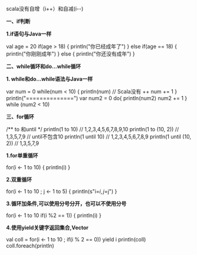 scala没有自增（i++）和自减(i--)

**一、if判断**

 **1.if语句与Java一样**

val age = 20 if(age > 18) {  println("你已经成年了") } else if(age == 18) {  println("你刚刚成年") } else {  println("你还没有成年") } 

**二、while循环和do...while循环**

**1. while和do...while语法与Java一样**

 var num = 0 while(num < 10) {  println(num)  // Scala没有 ++  num += 1 } println("==============") var num2 = 0 do{  println(num2)  num2 += 1 } while (num2 < 10) 

**三、for循环**

/** to 和until */ println(1 to 10) // 1,2,3,4,5,6,7,8,9,10 println(1 to (10, 2)) // 1,3,5,7,9 // until不包含10 println(1 until 10) // 1,2,3,4,5,6,7,8,9 println(1 until (10, 2)) // 1,3,5,7,9 

**1.for单重循环**

for(i <- 1 to 10) {  println(i) } 

**2.双重循环**

for(i <- 1 to 10 ; j <- 1 to 5) {  println(s"i=$i,j=$j") } 

**3.循环加条件,可以使用分号分开，也可以不使用分号**

for(i <- 1 to 10 if(i %2 == 1)) {  println(i) } 

**4.使用****yield****关键字返回集合,Vector**

val coll = for(i <- 1 to 10 ; if(i % 2 == 0)) yield i println(coll) coll.foreach(println) 